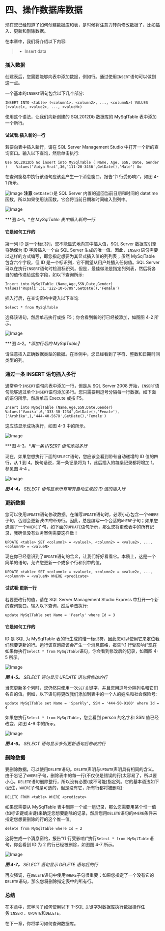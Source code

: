 # 四、操作数据库数据

现在您已经知道了如何创建数据库和表，是时候将注意力转向修改数据了，比如插入、更新和删除数据。

在本章中，我们将介绍以下内容:

> *   Insert data

### 插入数据

创建表后，您需要能够向表中添加数据，例如行。通过使用`INSERT`语句可以做到这一点。

一个基本的`INSERT`语句包含以下几个部分:

`INSERT INTO <table>
(<column1>, <column2>, ..., <columnN>)
VALUES (<value1>, <value2>, ..., <valueN>)`

使用这个语法，让我们向新创建的 SQL2012Db 数据库的 MySqlTable 表中添加一个新行。

#### 试试看:插入新的一行

若要向表中插入新行，请在 SQL Server Management Studio 中打开一个新的查询窗口。输入以下查询，然后单击执行:

`Use SQL2012Db
Go
insert into MySqlTable ( Name, Age, SSN, Date, Gender )
   Values('Vidya Vrat',36,'111-20-3456',GetDate(),'Male')
Go`

在查询窗格中执行该语句应该会产生一个消息窗口，报告“(1 行受影响)”，如图 4-1 所示。

![Image](img/square.jpg) **注意** `GetDate()`是 SQL Server 内置的返回当前日期和时间的 datetime 函数，所以如果使用该函数，它会将当前日期和时间输入到列中。

![Image](img/9781430242604_Fig04-01.jpg)

***图 4-1。**在 MySqlTable 表中插入新的一行*

#### 它是如何工作的

第一列 ID 是一个标识列，您不能显式地向其中插入值，SQL Server 数据库引擎将确保为 ID 字段插入一个由 SQL Server 生成的唯一值。因此，`INSERT`语句需要以这样的方式编写，即您指定想要为其显式插入值的列列表；虽然 MySqlTable 包含六个字段，但 ID 是一个标识列，它不期望从用户处插入任何值。SQL Server 可以在执行`INSERT`语句时检测标识列。但是，最佳做法是指定列列表，然后将各自的值传递给这些字段，如以下查询所示:

`Insert into MySqlTable (Name,Age,SSN,Date,Gender)
Values('Rupali',31,'222-10-6789',GetDate(),'Female')`

插入行后，在查询窗格中键入以下查询:

`Select * from MySqlTable`

选择该语句，然后单击执行或按 F5；你会看到新的行已经被添加，如图图 4-2 所示。

![Image](img/9781430242604_Fig04-02.jpg)

***图 4-2。**添加行后的 MySqlTable】*

请注意插入正确数据类型的数据。在本例中，您已经看到了字符、整数和日期时间类型的列。

### 通过一条 INSERT 语句插入多行

通常单个`INSERT`语句向表中添加一行，但是从 SQL Server 2008 开始，`INSERT`语句能够通过单个`INSERT`语句添加多行。您只需要用逗号分隔每一行数据，如下面的语句所示，然后单击 Execute 或按 F5。

`Insert into MySqlTable (Name,Age,SSN,Date,Gender)
Values('Vamika',6,'333-30-1234',GetDate(),'Female'),
           ('Arshika',1,'444-40-5678',GetDate(),'Female')`

这应该显示成功执行，如图 4-3 中的所示。

![Image](img/9781430242604_Fig04-03.jpg)

***图 4-3。**用一条 INSERT 语句添加多行*

现在，如果您想执行下面的`SELECT`语句，您应该会看到带有自动递增的 ID 值的四行，从 1 到 4。换句话说，第一条记录将为 1，此后插入的每条记录都将增加 1。参见图 4-4 。

![Image](img/9781430242604_Fig04-04.jpg)

***图 4-4。** SELECT 语句显示所有带有自动生成的 ID 值的插入行*

### 更新数据

您可以使用`UPDATE`语句修改数据。在编写`UPDATE`语句时，必须小心包含一个`WHERE`子句，否则会更新*表中的所有*行。因此，总是编写一个合适的`WHERE`子句；如果您遗漏了一个`WHERE`子句，如下面的`UPDATE`语句所示，那么您将更改表中的所有记录，我确信没有业务案例需要这样做！

`UPDATE <table>
SET <columnl> = <valuel>, <column2> = <value2>, ..., <columnN> = <valueN>`

现在你已经意识到了`UPDATE`语句的含义，让我们好好看看它。本质上，这是一个简单的语句，允许您更新一个或多个行和列中的值。

`UPDATE <table>
SET <columnl> = <valuel>, <column2> = <value2>, ..., <columnN> = <valueN>
WHERE <predicate>`

#### 试试看:更新一行

若要更改行的值，请在 SQL Server Management Studio Express 中打开一个新的查询窗口。输入以下查询，然后单击执行:

`update MySqlTable
set Name = 'Pearly'
where Id = 3`

#### 它是如何工作的

ID 是 SQL 为 MySqlTable 表的行生成的惟一标识符，因此您可以使用它来定位我们想要更新的行。运行该查询应该会产生一个消息窗格，报告“(1 行受影响)”现在如果你执行`Select * from MySqlTable`语句，你会看到修改后的记录，如图图 4-5 所示。

![Image](img/9781430242604_Fig04-05.jpg)

***图 4-5。** SELECT 语句显示 UPDATE 语句后修改的行*

当您更新多个列时，您仍然只使用一次`SET`关键字，并且您用逗号分隔列名和它们各自的值。例如，以下语句将更改我们添加到表中的一个人的姓名和社会保险号:

`update MySqlTable
set Name = 'Sparkly',
SSN = '444-50-9100'
where Id = 4`

如果您执行`Select * from MySqlTable`，您会看到 person 的名字和 SSN 值已经改变，如图 4-6 中的所示。

![Image](img/9781430242604_Fig04-06.jpg)

***图 4-6。** SELECT 语句显示多列更新语句后修改的行*

### 删除数据

要删除数据，可以使用`DELETE`语句。`DELETE`声明与`UPDATE`声明具有相同的含义。由于忘记了`WHERE`子句，删除表中的每一行(不仅仅是错误的行)太容易了，所以要小心。`DELETE`语句删除整行，所以没有必要(或不可能)指定列。它的基本语法如下(记住，`WHERE`子句是可选的，但是没有它，所有行都将被删除):

`DELETE FROM <table>
WHERE <predicate>`

如果您需要从 MySqlTable 表中删除一个或一组记录，那么您需要用某个惟一值(如标识键或主键)来确定您想要删除的记录，然后您用`DELETE`语句的`WHERE`条件来指定您想要删除的行的这个惟一值。

`delete from MySqlTable
where Id = 2`

这将生成一个消息窗格，报告“(1 行受影响)”执行`Select * from MySqlTable`语句，你会看到 ID 为 2 的行已经被删除，如图图 4-7 所示。

![Image](img/9781430242604_Fig04-07.jpg)

***图 4-7。** SELECT 语句显示 DELETE 语句后的行*

再次强调，在`DELETE`语句中使用`WHERE`子句很重要；如果您指定了一个没有它的`DELETE`语句，那么您将删除指定表中的所有行。

### 总结

在本章中，您学习了如何使用以下 T-SQL 关键字对数据库执行数据操作任务:`INSERT`、`UPDATE`和`DELETE`。

在下一章，你将学习如何查询数据库。